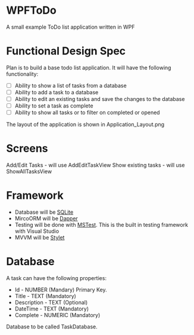 # WPFToDo
A small example ToDo list application written in WPF

Functional Design Spec
======================

Plan is to build a base todo list application. It will have	the following functionality:

* [ ] Ability to show a list of tasks from a database
* [ ] Ability to add a task to a database
* [ ] Ability to edit an existing tasks and save the changes to the database
* [ ] Ability to set a task as complete
* [ ] Ability to show all tasks or to filter on completed or opened

The layout of the application is shown in Application_Layout.png

Screens
=======

Add/Edit Tasks -  will use AddEditTaskView
Show existing tasks  - will use ShowAllTasksView

Framework
=========

* Database will be [SQLite](https://www.sqlite.org/index.html)
* MircoORM will be [Dapper](https://github.com/StackExchange/Dapper)
* Testing will be done with [MSTest](https://docs.microsoft.com/en-us/dotnet/core/testing/unit-testing-with-mstest). This is the built in testing framework with Visual Studio
* MVVM will be [Stylet](https://github.com/canton7/Stylet)


Database
========

A task can have the following properties:

* Id - NUMBER (Mandary) Primary Key.
* Title - TEXT (Mandatory)
* Description - TEXT (Optional)
* DateTime - TEXT (Mandatory)
* Complete - NUMERIC (Mandatory)

Database to be called TaskDatabase.
